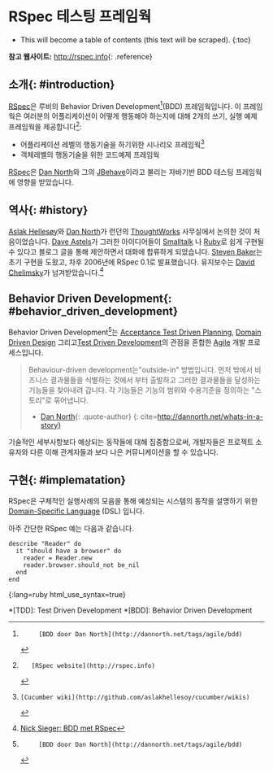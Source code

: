 # RSpec 테스팅 프레임웍

* This will become a table of contents (this text will be scraped).
{:toc}

**참고 웹사이트:**
<http://rspec.info>{: .reference}

## 소개{: #introduction}

[RSpec][]은 루비의 Behavior Driven Development[^BDD](BDD) 프레임웍입니다. 
이 프레임웍은 여러분의 어플리케이션이 어떻게 행동해야 하는지에 대해 2개의 쓰기, 실행 예제 프레임웍을 제공합니다[^rspec]:

 * 어플리케이션 레벨의 행동기술을 하기위한 시나리오 프레임웍[^cucumber]
 * 객체레벨의 행동기술을 위한 코드예제 프레임웍
 
[RSpec][]은 [Dan North][]와 그의 [JBehave][]이라고 불리는 자바기반 BDD 테스팅 프레임웍에 영향을 받았습니다.

## 역사{: #history}
[Aslak Hellesøy][]와 [Dan North][]가 런던의 [ThoughtWorks](http://www.thoughtworks.com/) 사무실에서 논의한 것이 처음이었습니다. 
[Dave Astels][]가 그러한 아이디어들이 [Smalltalk][] 나 [Ruby][]로 쉽게 구현될 수 있다고 블로그 글을 통해 제안하면서 대화에 합류하게 되었습니다. 
[Steven Baker][]는 초기 구현을 도왔고, 차후 2006년에 RSpec 0.1로 발표했습니다. 
유지보수는 [David Chelimsky][]가 넘겨받았습니다.[^rspec-history]

## Behavior Driven Development{: #behavior_driven_development}

Behavior Driven Development[^BDD]는 [Acceptance Test Driven Planning][], [Domain Driven Design][] 그리고[Test Driven Development][]의 관점을 혼합한 [Agile][] 개발 프로세스입니다.

> Behaviour-driven development는"outside-in" 방법입니다.
> 먼저 밖에서 비즈니스 결과물들을 식별하는 것에서 부터 출발하고 그러한 결과물들을 달성하는 기능들을 찾아내려 갑니다. 각 기능들은 기능의 범위와 수용기준을 정의하는 "스토리"로 묶어냅니다.
> - [Dan North][]{: .quote-author}
{: cite=http://dannorth.net/whats-in-a-story}

기술적인 세부사항보다 예상되는 동작들에 대해 집중함으로써, 개발자들은 프로젝트 소유자와 다른 이해 관계자들과 보다 나은 커뮤니케이션을 할 수 있습니다.

## 구현{: #implematation}

RSpec은 구체적인 실행사례의 모음을 통해 예상되는 시스템의 동작을 설명하기 위한 [Domain-Specific Language](http://en.wikipedia.org/wiki/Domain_Specific_Language) (DSL) 입니다.

아주 간단한 RSpec 예는 다음과 같습니다.

    describe "Reader" do
      it "should have a browser" do
        reader = Reader.new
        reader.browser.should_not be_nil
      end
    end
{:lang=ruby html_use_syntax=true}


<!-- References -->
[^rspec]:       [RSpec website](http://rspec.info)
[^cucumber]:    [Cucumber wiki](http://github.com/aslakhellesoy/cucumber/wikis)
[^BDD]:         [BDD door Dan North](http://dannorth.net/tags/agile/bdd)
[^rspec-history]:  [Nick Sieger: BDD met RSpec](http://blog.nicksieger.com/articles/2007/11/04/rubyconf-day-3-behaviour-driven-development-with-rspec)

<!-- Links -->
[Acceptance Test Driven Planning]: http://testing.thoughtworks.com/node/89
[Agile]: http://en.wikipedia.org/wiki/Agile_software_development
[Aslak Hellesøy]: http://blog.aslakhellesoy.com/
[Dan North]: http://dannorth.net
[Dave Astels]: http://blog.daveastels.com/
[David Chelimsky]: http://blog.davidchelimsky.net
[Domain Driven Design]: http://domaindrivendesign.org/
[JBehave]: http://jbehave.org/
[RSpec]: http://rspec.info
[Ruby]: http://ruby-lang.org
[Smalltalk]: http://www.smalltalk.org
[Steven Baker]: http://blog.lavalamp.ca
[Test Driven Development]: http://en.wikipedia.org/wiki/Test-driven_development
[ThoughtWorks]: http://www.thoughtworks.com/

<!-- Abbreviations -->
*[TDD]: Test Driven Development
*[BDD]: Behavior Driven Development
